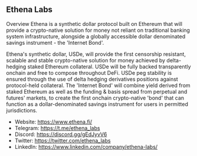 ## Ethena Labs

Overview
Ethena is a synthetic dollar protocol built on Ethereum that will provide a crypto-native solution for money not reliant on traditional banking system infrastructure, alongside a globally accessible dollar denominated savings instrument - the 'Internet Bond'.

Ethena's synthetic dollar, USDe, will provide the first censorship resistant, scalable and stable crypto-native solution for money achieved by delta-hedging staked Ethereum collateral. USDe will be fully backed transparently onchain and free to compose throughout DeFi. 
USDe peg stability is ensured through the use of delta hedging derivatives positions against  protocol-held collateral. 
The 'Internet Bond' will combine yield derived from staked Ethereum as well as the funding & basis spread from perpetual and futures' markets, to create the first onchain crypto-native 'bond' that can function as a dollar-denominated savings instrument for users in permitted jurisdictions.

- Website: https://www.ethena.fi/
- Telegram: https://t.me/ethena_labs
- Discord: https://discord.gg/gEdJyvV6
- Twitter: https://twitter.com/ethena_labs
- LinkedIn: https://www.linkedin.com/company/ethena-labs/
